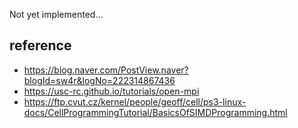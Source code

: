 Not yet implemented...




## reference ##
* https://blog.naver.com/PostView.naver?blogId=sw4r&logNo=222314867436
* https://usc-rc.github.io/tutorials/open-mpi
* https://ftp.cvut.cz/kernel/people/geoff/cell/ps3-linux-docs/CellProgrammingTutorial/BasicsOfSIMDProgramming.html
